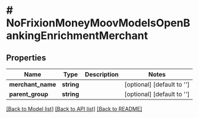 # # NoFrixionMoneyMoovModelsOpenBankingEnrichmentMerchant

## Properties

Name | Type | Description | Notes
------------ | ------------- | ------------- | -------------
**merchant_name** | **string** |  | [optional] [default to '']
**parent_group** | **string** |  | [optional] [default to '']

[[Back to Model list]](../../README.md#models) [[Back to API list]](../../README.md#endpoints) [[Back to README]](../../README.md)
